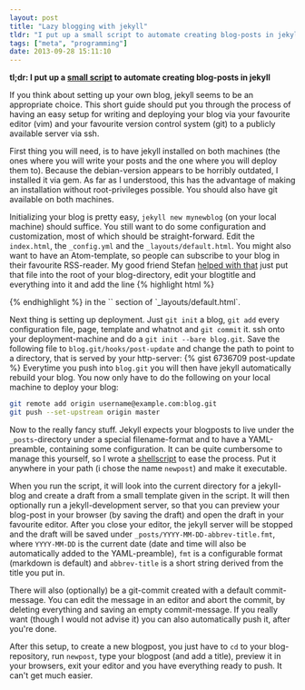 ```yaml
---
layout: post
title: "Lazy blogging with jekyll"
tldr: "I put up a small script to automate creating blog-posts in jekyll"
tags: ["meta", "programming"]
date: 2013-09-28 15:11:10
---
```


**tl;dr: I put up a [small script](https://gist.github.com/Merovius/6736709) to
automate creating blog-posts in jekyll**

If you think about setting up your own blog, jekyll seems to be an appropriate
choice. This short guide should put you through the process of having an easy
setup for writing and deploying your blog via your favourite editor (vim) and
your favourite version control system (git) to a publicly available server via
ssh.

First thing you will need, is to have jekyll installed on both machines (the
ones where you will write your posts and the one where you will deploy them to).
Because the debian-version appears to be horribly outdated, I installed it via
gem. As far as I understood, this has the advantage of making an installation
without root-privileges possible. You should also have git available on both
machines.

Initializing your blog is pretty easy, `jekyll new mynewblog` (on your local
machine) should suffice.  You still want to do some configuration and
customization, most of which should be straight-forward. Edit the `index.html`,
the `_config.yml` and the `_layouts/default.html`. You might also want to have
an Atom-template, so people can subscribe to your blog in their favourite
RSS-reader. My good friend Stefan [helped with
that](https://git.yrden.de/?p=blog.git/.git;a=blob;f=atom.xml;hb=HEAD) just put
that file into the root of your blog-directory, edit your blogtitle and
everything into it and add the line
{% highlight html %}
<link rel="alternate" type="application/atom+xml" href="/atom.xml" title="Atom feed">
{% endhighlight %}
in the `<head>` section of `_layouts/default.html`.

Next thing is setting up deployment. Just `git init` a blog, `git add` every
configuration file, page, template and whatnot and `git commit` it. ssh onto
your deployment-machine and do a `git init --bare blog.git`. Save the following
file to `blog.git/hooks/post-update` and change the path to point to a
directory, that is served by your http-server:
{% gist 6736709 post-update %}
Everytime you push into `blog.git` you will then have jekyll automatically
rebuild your blog. You now only have to do the following on your local machine
to deploy your blog:

```sh
git remote add origin username@example.com:blog.git
git push --set-upstream origin master
```

Now to the really fancy stuff. Jekyll expects your blogposts to live under the
`_posts`-directory under a special filename-format and to have a YAML-preamble,
containing some configuration. It can be quite cumbersome to manage this
yourself, so I wrote a [shellscript](https://gist.github.com/Merovius/6736709)
to ease the process. Put it anywhere in your path (i chose the name `newpost`)
and make it executable.

When you run the script, it will look into the current directory for a
jekyll-blog and create a draft from a small template given in the script. It
will then optionally run a jekyll-development server, so that you can preview
your blog-post in your browser (by saving the draft) and open the draft in your
favourite editor. After you close your editor, the jekyll server will be
stopped and the draft will be saved under `_posts/YYYY-MM-DD-abbrev-title.fmt`,
where `YYYY-MM-DD` is the current date (date and time will also be automatically
added to the YAML-preamble), `fmt` is a configurable format (markdown is default)
and `abbrev-title` is a short string derived from the title you put in.

There will also (optionally) be a git-commit created with a default
commit-message. You can edit the message in an editor and abort the commit, by
deleting everything and saving an empty commit-message. If you really want
(though I would not advise it) you can also automatically push it, after you're
done.

After this setup, to create a new blogpost, you just have to `cd` to your
blog-repository, run `newpost`, type your blogpost (and add a title), preview it
in your browsers, exit your editor and you have everything ready to push. It
can't get much easier.
